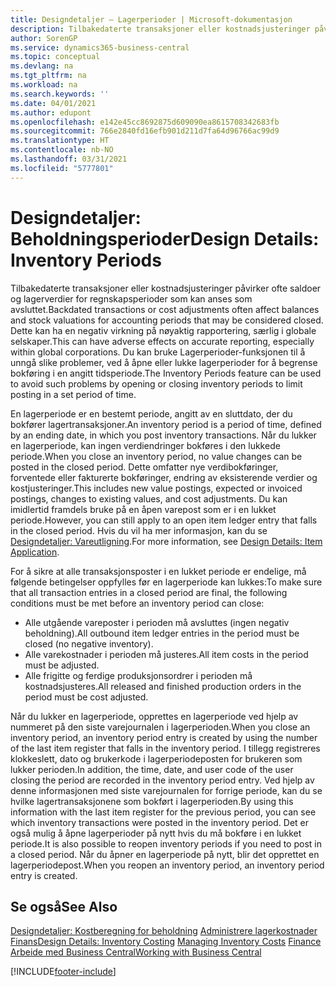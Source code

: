 ```yaml
---
title: Designdetaljer – Lagerperioder | Microsoft-dokumentasjon
description: Tilbakedaterte transaksjoner eller kostnadsjusteringer påvirker ofte saldoer og lagerverdier for regnskapsperioder som kan anses som avsluttet. Dette kan ha en negativ virkning på nøyaktig rapportering, særlig i globale selskaper. Du kan bruke Lagerperioder-funksjonen til å unngå slike problemer, ved å åpne eller lukke lagerperioder for å begrense bokføring i en angitt tidsperiode.
author: SorenGP
ms.service: dynamics365-business-central
ms.topic: conceptual
ms.devlang: na
ms.tgt_pltfrm: na
ms.workload: na
ms.search.keywords: ''
ms.date: 04/01/2021
ms.author: edupont
ms.openlocfilehash: e142e45cc8692875d609090ea8615708342683fb
ms.sourcegitcommit: 766e2840fd16efb901d211d7fa64d96766ac99d9
ms.translationtype: HT
ms.contentlocale: nb-NO
ms.lasthandoff: 03/31/2021
ms.locfileid: "5777801"
---
```

# <a name="design-details-inventory-periods"></a><span data-ttu-id="c0ca5-105">Designdetaljer: Beholdningsperioder</span><span class="sxs-lookup"><span data-stu-id="c0ca5-105">Design Details: Inventory Periods</span></span>
<span data-ttu-id="c0ca5-106">Tilbakedaterte transaksjoner eller kostnadsjusteringer påvirker ofte saldoer og lagerverdier for regnskapsperioder som kan anses som avsluttet.</span><span class="sxs-lookup"><span data-stu-id="c0ca5-106">Backdated transactions or cost adjustments often affect balances and stock valuations for accounting periods that may be considered closed.</span></span> <span data-ttu-id="c0ca5-107">Dette kan ha en negativ virkning på nøyaktig rapportering, særlig i globale selskaper.</span><span class="sxs-lookup"><span data-stu-id="c0ca5-107">This can have adverse effects on accurate reporting, especially within global corporations.</span></span> <span data-ttu-id="c0ca5-108">Du kan bruke Lagerperioder-funksjonen til å unngå slike problemer, ved å åpne eller lukke lagerperioder for å begrense bokføring i en angitt tidsperiode.</span><span class="sxs-lookup"><span data-stu-id="c0ca5-108">The Inventory Periods feature can be used to avoid such problems by opening or closing inventory periods to limit posting in a set period of time.</span></span>  

 <span data-ttu-id="c0ca5-109">En lagerperiode er en bestemt periode, angitt av en sluttdato, der du bokfører lagertransaksjoner.</span><span class="sxs-lookup"><span data-stu-id="c0ca5-109">An inventory period is a period of time, defined by an ending date, in which you post inventory transactions.</span></span> <span data-ttu-id="c0ca5-110">Når du lukker en lagerperiode, kan ingen verdiendringer bokføres i den lukkede periode.</span><span class="sxs-lookup"><span data-stu-id="c0ca5-110">When you close an inventory period, no value changes can be posted in the closed period.</span></span> <span data-ttu-id="c0ca5-111">Dette omfatter nye verdibokføringer, forventede eller fakturerte bokføringer, endring av eksisterende verdier og kostjusteringer.</span><span class="sxs-lookup"><span data-stu-id="c0ca5-111">This includes new value postings, expected or invoiced postings, changes to existing values, and cost adjustments.</span></span> <span data-ttu-id="c0ca5-112">Du kan imidlertid framdels bruke på en åpen varepost som er i en lukket periode.</span><span class="sxs-lookup"><span data-stu-id="c0ca5-112">However, you can still apply to an open item ledger entry that falls in the closed period.</span></span> <span data-ttu-id="c0ca5-113">Hvis du vil ha mer informasjon, kan du se [Designdetaljer: Vareutligning](design-details-item-application.md).</span><span class="sxs-lookup"><span data-stu-id="c0ca5-113">For more information, see [Design Details: Item Application](design-details-item-application.md).</span></span>  

 <span data-ttu-id="c0ca5-114">For å sikre at alle transaksjonsposter i en lukket periode er endelige, må følgende betingelser oppfylles før en lagerperiode kan lukkes:</span><span class="sxs-lookup"><span data-stu-id="c0ca5-114">To make sure that all transaction entries in a closed period are final, the following conditions must be met before an inventory period can close:</span></span>  

-   <span data-ttu-id="c0ca5-115">Alle utgående vareposter i perioden må avsluttes (ingen negativ beholdning).</span><span class="sxs-lookup"><span data-stu-id="c0ca5-115">All outbound item ledger entries in the period must be closed (no negative inventory).</span></span>  
-   <span data-ttu-id="c0ca5-116">Alle varekostnader i perioden må justeres.</span><span class="sxs-lookup"><span data-stu-id="c0ca5-116">All item costs in the period must be adjusted.</span></span>  
-   <span data-ttu-id="c0ca5-117">Alle frigitte og ferdige produksjonsordrer i perioden må kostnadsjusteres.</span><span class="sxs-lookup"><span data-stu-id="c0ca5-117">All released and finished production orders in the period must be cost adjusted.</span></span>  

 <span data-ttu-id="c0ca5-118">Når du lukker en lagerperiode, opprettes en lagerperiode ved hjelp av nummeret på den siste varejournalen i lagerperioden.</span><span class="sxs-lookup"><span data-stu-id="c0ca5-118">When you close an inventory period, an inventory period entry is created by using the number of the last item register that falls in the inventory period.</span></span> <span data-ttu-id="c0ca5-119">I tillegg registreres klokkeslett, dato og brukerkode i lagerperiodeposten for brukeren som lukker perioden.</span><span class="sxs-lookup"><span data-stu-id="c0ca5-119">In addition, the time, date, and user code of the user closing the period are recorded in the inventory period entry.</span></span> <span data-ttu-id="c0ca5-120">Ved hjelp av denne informasjonen med siste varejournalen for forrige periode, kan du se hvilke lagertransaksjonene som bokført i lagerperioden.</span><span class="sxs-lookup"><span data-stu-id="c0ca5-120">By using this information with the last item register for the previous period, you can see which inventory transactions were posted in the inventory period.</span></span> <span data-ttu-id="c0ca5-121">Det er også mulig å åpne lagerperioder på nytt hvis du må bokføre i en lukket periode.</span><span class="sxs-lookup"><span data-stu-id="c0ca5-121">It is also possible to reopen inventory periods if you need to post in a closed period.</span></span> <span data-ttu-id="c0ca5-122">Når du åpner en lagerperiode på nytt, blir det opprettet en lagerperiodepost.</span><span class="sxs-lookup"><span data-stu-id="c0ca5-122">When you reopen an inventory period, an inventory period entry is created.</span></span>  

## <a name="see-also"></a><span data-ttu-id="c0ca5-123">Se også</span><span class="sxs-lookup"><span data-stu-id="c0ca5-123">See Also</span></span>  
 <span data-ttu-id="c0ca5-124">[Designdetaljer: Kostberegning for beholdning](design-details-inventory-costing.md) [Administrere lagerkostnader](finance-manage-inventory-costs.md) [Finans](finance.md)</span><span class="sxs-lookup"><span data-stu-id="c0ca5-124">[Design Details: Inventory Costing](design-details-inventory-costing.md) [Managing Inventory Costs](finance-manage-inventory-costs.md) [Finance](finance.md)</span></span>  
 [<span data-ttu-id="c0ca5-125">Arbeide med Business Central</span><span class="sxs-lookup"><span data-stu-id="c0ca5-125">Working with Business Central</span></span>](ui-work-product.md)


[!INCLUDE[footer-include](includes/footer-banner.md)]